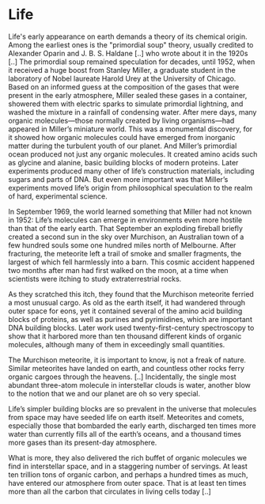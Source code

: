 # Life

Life's early appearance on earth demands a theory of its chemical origin. Among the earliest ones is the "primordial soup" theory, usually credited to Alexander Oparin and J. B. S. Haldane [..] who
wrote about it in the 1920s [..] The primordial soup remained speculation for decades, until 1952, when it received a huge boost from Stanley Miller, a graduate student in the laboratory of Nobel
laureate Harold Urey at the University of Chicago. Based on an informed guess at the composition of the gases that were present in the early atmosphere, Miller sealed these gases in a container, showered them with electric sparks to simulate primordial lightning, and washed the mixture in a rainfall of condensing water. After mere days, many organic molecules—those normally created by living organisms—had appeared in Miller’s miniature world. This was a monumental discovery, for it showed how organic molecules could have emerged from inorganic matter during the turbulent youth of our planet. And Miller’s primordial ocean produced not just any organic molecules. It created amino acids such as glycine and alanine, basic building blocks of modern proteins. Later experiments produced many other of life’s construction materials, including sugars and parts of DNA. But even more important was that Miller’s experiments moved life’s origin from philosophical speculation to the realm of hard, experimental science.

In September 1969, the world learned something that Miller had not known in 1952: Life’s molecules can emerge in environments even more hostile than that of the early earth. That September an exploding fireball briefly created a second sun in the sky over Murchison, an Australian town of a few hundred souls some one hundred miles north of Melbourne. After fracturing, the meteorite left a trail of smoke and smaller fragments, the largest of which fell harmlessly into a barn. This cosmic accident happened two months after man had first walked on the moon, at a time when scientists were itching to study extraterrestrial rocks.

As they scratched this itch, they found that the Murchison meteorite ferried a most unusual cargo. As old as the earth itself, it had wandered through outer space for eons, yet it contained several of the
amino acid building blocks of proteins, as well as purines and pyrimidines, which are important DNA building blocks. Later work used twenty-first-century spectroscopy to show that it harbored more than ten thousand different kinds of organic molecules, although many of them in exceedingly small quantities.

The Murchison meteorite, it is important to know, iş not a freak of nature. Similar meteorites have landed on earth, and countless other rocks ferry organic cargoes through the heavens. [..] Incidentally, the single most abundant three-atom molecule in interstellar clouds is water, another blow to the notion that we and our planet are oh so very special.

Life’s simpler building blocks are so prevalent in the universe that molecules from space may have seeded life on earth itself. Meteorites and comets, especially those that bombarded the early earth, discharged ten times more water than currently fills all of the earth’s oceans, and a thousand times more gases than its present-day atmosphere.

What is more, they also delivered the rich buffet of organic molecules we find in interstellar space, and in a staggering number of servings. At least ten trillion tons of organic carbon, and perhaps a hundred times as much, have entered our atmosphere from outer space. That is at least ten times more than all the carbon that circulates in living cells today [..]












